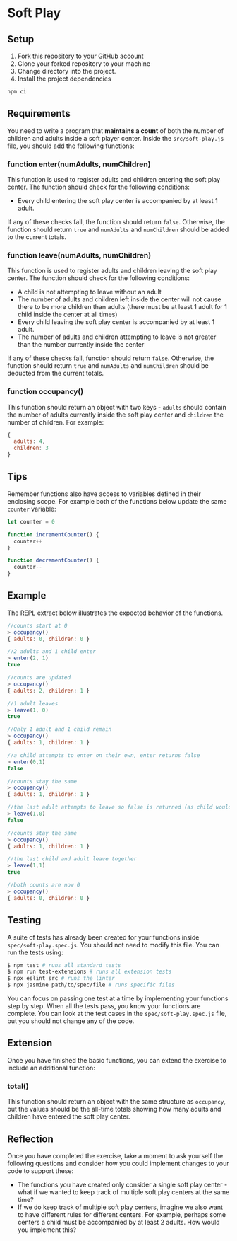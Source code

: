 # Soft Play

## Setup

1. Fork this repository to your GitHub account
2. Clone your forked repository to your machine
3. Change directory into the project.
4. Install the project dependencies

```sh
npm ci
```

## Requirements
You need to write a program that **maintains a count** of both the number of children and adults inside a soft player center. Inside the `src/soft-play.js` file, you should add the following functions:

### function enter(numAdults, numChildren)
This function is used to register adults and children entering the soft play center. The function should check for the following conditions:

* Every child entering the soft play center is accompanied by at least 1 adult.

If any of these checks fail, the function should return `false`. Otherwise, the function should return `true` and `numAdults` and `numChildren` should be added to the current totals.

### function leave(numAdults, numChildren)
This function is used to register adults and children leaving the soft play center. The function should check for the following conditions:

* A child is not attempting to leave without an adult
* The number of adults and children left inside the center will not cause there to be more children than adults (there must be at least 1 adult for 1 child inside the center at all times)
* Every child leaving the soft play center is accompanied by at least 1 adult.
* The number of adults and children attempting to leave is not greater than the number currently inside the center

If any of these checks fail, function should return `false`. Otherwise, the function should return `true` and `numAdults` and `numChildren` should be deducted from the current totals.

### function occupancy()
This function should return an object with two keys - `adults` should contain the number of adults currently inside the soft play center and `children` the number of children. For example:

```javascript
{
  adults: 4,
  children: 3
}
```

## Tips
Remember functions also have access to variables defined in their enclosing scope. For example both of the functions below update the same `counter` variable:

```javascript
let counter = 0

function incrementCounter() {
  counter++
}

function decrementCounter() {
  counter--
}
```

## Example
The REPL extract below illustrates the expected behavior of the functions.
```javascript
//counts start at 0
> occupancy()
{ adults: 0, children: 0 }

//2 adults and 1 child enter
> enter(2, 1)
true

//counts are updated
> occupancy()
{ adults: 2, children: 1 }  

//1 adult leaves
> leave(1, 0)
true

//Only 1 adult and 1 child remain
> occupancy()
{ adults: 1, children: 1 }

//a child attempts to enter on their own, enter returns false
> enter(0,1)  
false

//counts stay the same
> occupancy()
{ adults: 1, children: 1 }

//the last adult attempts to leave so false is returned (as child would be on their own in soft play)
> leave(1,0)
false

//counts stay the same
> occupancy()
{ adults: 1, children: 1 }

//the last child and adult leave together
> leave(1,1)
true

//both counts are now 0
> occupancy()
{ adults: 0, children: 0 }
```

## Testing
A suite of tests has already been created for your functions inside
`spec/soft-play.spec.js`. You should not need to modify this file. You can run the tests using:

```sh
$ npm test # runs all standard tests
$ npm run test-extensions # runs all extension tests
$ npx eslint src # runs the linter
$ npx jasmine path/to/spec/file # runs specific files
```

You can focus on passing one test at a time by implementing your functions step by step. When all the tests pass, you know your functions are complete. You can look at the test cases in the `spec/soft-play.spec.js` file, but you should not change any of the code.

## Extension
Once you have finished the basic functions, you can extend the exercise to include an additional function:

### total()
This function should return an object with the same structure as `occupancy`, but the values should be the all-time totals showing how many adults and children have entered the soft play center.

## Reflection
Once you have completed the exercise, take a moment to ask yourself the following questions and consider how you could implement changes to your code to support these:

* The functions you have created only consider a single soft play center - what if we wanted to keep track of multiple soft play centers at the same time?
* If we do keep track of multiple soft play centers, imagine we also want to have different rules for different centers. For example, perhaps some centers a child must be accompanied by at least 2 adults. How would you implement this?

